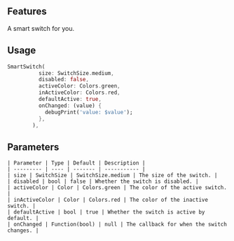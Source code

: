 <!-- 
This README describes the package. If you publish this package to pub.dev,
this README's contents appear on the landing page for your package.

For information about how to write a good package README, see the guide for
[writing package pages](https://dart.dev/guides/libraries/writing-package-pages). 

For general information about developing packages, see the Dart guide for
[creating packages](https://dart.dev/guides/libraries/create-library-packages)
and the Flutter guide for
[developing packages and plugins](https://flutter.dev/developing-packages). 
-->
## Features

A smart switch for you.

## Usage

```dart
SmartSwitch(
          size: SwitchSize.medium,
          disabled: false,
          activeColor: Colors.green,
          inActiveColor: Colors.red,
          defaultActive: true,
          onChanged: (value) {
            debugPrint('value: $value');
          },
        ),
```

## Parameters

    | Parameter | Type | Default | Description |
    | --------- | ---- | ------- | ----------- |
    | size | SwitchSize | SwitchSize.medium | The size of the switch. |
    | disabled | bool | false | Whether the switch is disabled. |
    | activeColor | Color | Colors.green | The color of the active switch. |
    | inActiveColor | Color | Colors.red | The color of the inactive switch. |
    | defaultActive | bool | true | Whether the switch is active by default. |
    | onChanged | Function(bool) | null | The callback for when the switch changes. |

